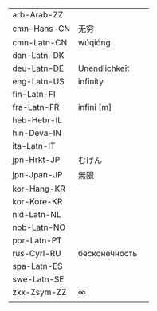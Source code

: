 | | | |
|-|-|-|
| arb-Arab-ZZ |  |  |
| cmn-Hans-CN | 无穷 |  |
| cmn-Latn-CN | wúqióng |  |
| dan-Latn-DK |  |  |
| deu-Latn-DE | Unendlichkeit |  |
| eng-Latn-US | infinity |  |
| fin-Latn-FI |  |  |
| fra-Latn-FR | infini [m] |  |
| heb-Hebr-IL |  |  |
| hin-Deva-IN |  |  |
| ita-Latn-IT |  |  |
| jpn-Hrkt-JP | むげん |  |
| jpn-Jpan-JP | 無限 |  |
| kor-Hang-KR |  |  |
| kor-Kore-KR |  |  |
| nld-Latn-NL |  |  |
| nob-Latn-NO |  |  |
| por-Latn-PT |  |  |
| rus-Cyrl-RU | бесконе́чность |  |
| spa-Latn-ES |  |  |
| swe-Latn-SE |  |  |
| zxx-Zsym-ZZ | ∞ |  |
|  |  |  |